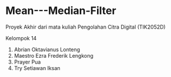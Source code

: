 # Mean---Median-Filter

Proyek Akhir dari mata kuliah Pengolahan Citra Digital (TIK2052D)

Kelompok 14
  1. Abrian Oktavianus Lonteng
  2. Maestro Ezra Frederik Lengkong
  3. Prayer Pua
  4. Try Setiawan Iksan
